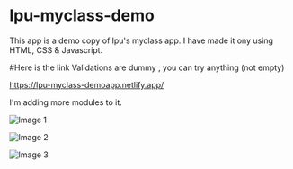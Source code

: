 # lpu-myclass-demo

This app is a demo copy of lpu's myclass app. I have made it ony using HTML, CSS & Javascript. 

#Here is the link 
Validations are dummy , you can try anything (not empty)

https://lpu-myclass-demoapp.netlify.app/

I'm adding more modules to it.

![Image 1](https://github.com/Subhash703/lpu-myclass-demo/blob/master/img1.png)

![Image 2](https://github.com/Subhash703/lpu-myclass-demo/blob/master/img2.png)

![Image 3](https://github.com/Subhash703/lpu-myclass-demo/blob/master/img3.png)
